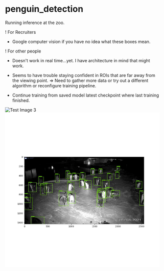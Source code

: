 # penguin_detection
Running inference at the zoo.

! For Recruiters

* Google computer vision if you have no idea what these boxes mean.

! For other people

* Doesn't work in real time...yet. I have architecture in mind that might work.

* Seems to have trouble staying confident in ROIs that are far away from the viewing point. => Need to gather more data or try out a different algorithm or reconfigure training pipeline.

* Continue training from saved model latest checkpoint where last training finished.

![Test Image 3](https://github.com/al-lu/penguin_detection/blob/main/demo_1.gif)
![Test Image 4](https://github.com/al-lu/penguin_detection/blob/main/0000003000.jpg)
